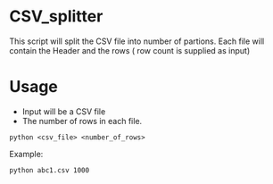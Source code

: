 # CSV_splitter

This script will split the CSV file into number of partions. Each file will contain the Header and the rows ( row count is supplied as input)

# Usage

* Input will be a CSV file 
* The number of rows in each file.

```
python <csv_file> <number_of_rows>
```

Example:
```
python abc1.csv 1000
```
